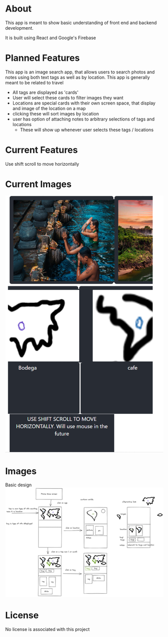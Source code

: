 # About
This app is meant to show basic understanding of front end and backend development.

It is built using React and Google's Firebase

# Planned Features
This app is an image search app, that allows users to search photos and notes using both text tags as well as by location.
This app is generally meant to be related to travel
- All tags are displayed as 'cards'
- User will select these cards to filter images they want
- Locations are special cards with their own screen space, that display and image of the location on a map
- clicking these will sort images by location
- user has option of attaching notes to arbitrary selections of tags and locations
    - These will show up whenever user selects these tags / locations

# Current Features
Use shift scroll to move horizontally

# Current Images


<img src="./Example image of app 2023-03-09.png" alt="image of app 2023-03-09">

# Images
Basic design 
<img src="./outline of app.png" alt="diagramed outline of my app">

# License
No license is associated with this project
 
